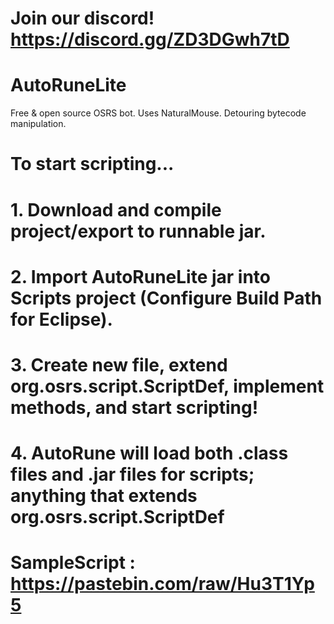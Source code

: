 # Join our discord! https://discord.gg/ZD3DGwh7tD
#
# AutoRuneLite
 Free & open source OSRS bot. Uses NaturalMouse. Detouring bytecode manipulation.
# To start scripting... 
#  1. Download and compile project/export to runnable jar.
#  2. Import AutoRuneLite jar into Scripts project (Configure Build Path for Eclipse).
#  3. Create new file, extend org.osrs.script.ScriptDef, implement methods, and start scripting!
#  4. AutoRune will load both .class files and .jar files for scripts; anything that extends org.osrs.script.ScriptDef
#
# SampleScript : https://pastebin.com/raw/Hu3T1Yp5